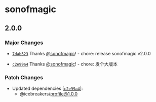 # sonofmagic

## 2.0.0

### Major Changes

- [`7dab523`](https://github.com/sonofmagic/sonofmagic/commit/7dab52389e294e836ac086b46214e096dfaebeb3) Thanks [@sonofmagic](https://github.com/sonofmagic)! - chore: release sonofmagic v2.0.0

- [`c2e99a4`](https://github.com/sonofmagic/sonofmagic/commit/c2e99a433cf8a5012f1680e0c0e2333f938f9833) Thanks [@sonofmagic](https://github.com/sonofmagic)! - chore: 发个大版本

### Patch Changes

- Updated dependencies [[`c2e99a4`](https://github.com/sonofmagic/sonofmagic/commit/c2e99a433cf8a5012f1680e0c0e2333f938f9833)]:
  - @icebreakers/profile@1.0.0
